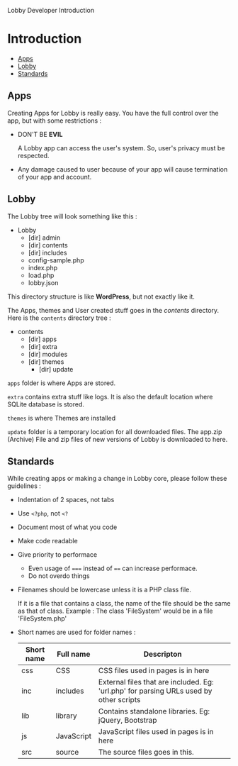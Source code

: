 Lobby Developer Introduction

# Introduction

* [Apps](#apps)
* [Lobby](#lobb)
* [Standards](#standards)

## Apps

Creating Apps for Lobby is really easy. You have the full control over the app, but with some restrictions :

- DON'T BE **EVIL**

  A Lobby app can access the user's system. So, user's privacy must be respected.
- Any damage caused to user because of your app will cause termination of your app and account.

## Lobby

The Lobby tree will look something like this :
- Lobby
	- [dir]  admin
	- [dir]  contents
	- [dir]  includes
	- config-sample.php
	- index.php
	- load.php
	- lobby.json

This directory structure is like **WordPress**, but not exactly like it.

The Apps, themes and User created stuff goes in the _contents_ directory. Here is the `contents` directory tree :

- contents
	- [dir] apps
	- [dir] extra
  - [dir] modules
  - [dir] themes
	- [dir] update

`apps` folder is where Apps are stored.

`extra` contains extra stuff like logs. It is also the default location where SQLite database is stored.

`themes` is where Themes are installed

`update` folder is a temporary location for all downloaded files. The app.zip (Archive) File and zip files of new versions of Lobby is downloaded to here.

## Standards

While creating apps or making a change in Lobby core, please follow these guidelines :

- Indentation of 2 spaces, not tabs
- Use `<?php`, not `<?`
- Document most of what you code
- Make code readable
- Give priority to performace
  
  * Even usage of `===` instead of `==` can increase performace.
  * Do not overdo things
- Filenames should be lowercase unless it is a PHP class file.
  
    If it is a file that contains a class, the name of the file should be the same as that of class.
    Example : The class 'FileSystem' would be in a file 'FileSystem.php'
- Short names are used for folder names :

  | Short name | Full name | Descripton |
  | ----- | ---- | ---- |
  | css | CSS | CSS files used in pages is in here |
  | inc | includes | External files that are included. Eg: 'url.php' for parsing URLs used by other scripts |
  | lib | library | Contains standalone libraries. Eg: jQuery, Bootstrap |
  | js | JavaScript | JavaScript files used in pages is in here |
  | src | source | The source files goes in this. |
